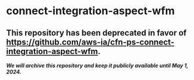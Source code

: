 # connect-integration-aspect-wfm 
## This repository has been deprecated in favor of https://github.com/aws-ia/cfn-ps-connect-integration-aspect-wfm. 
***We will archive this repository and keep it publicly available until May 1, 2024.***
